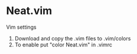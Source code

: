 # Neat.vim
Vim settings

1. Download and copy the .vim files to .vim/colors
2. To enable put "color Neat.vim" in .vimrc
